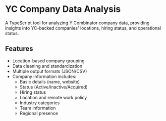 # YC Company Data Analysis

A TypeScript tool for analyzing Y Combinator company data, providing insights into YC-backed companies' locations, hiring status, and operational status.

## Features

- Location-based company grouping
- Data cleaning and standardization
- Multiple output formats (JSON/CSV)
- Company information includes:
  - Basic details (name, website)
  - Status (Active/Inactive/Acquired)
  - Hiring status
  - Location and remote work policy
  - Industry categories
  - Team information
  - Regional presence
